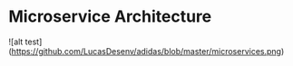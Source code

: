 # Microservice Architecture

![alt test] (https://github.com/LucasDesenv/adidas/blob/master/microservices.png)
